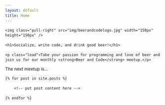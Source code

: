 ```yaml
---
layout: default
title: Home
---
```


<div class="jumbotron">

    <img class="pull-right" src="img/beerandcodelogo.jpg" width="150px"
    height="150px" />

    <h1>Socialize, write code, and drink good beer!</h1>

    <p class="lead">Take your passion for programming and love of beer and
    join us for our monthly <strong>Beer and Code</strong> meetup.</p>

</div>

<div>

The next meetup is...

</div>

<div id="posts">

    {% for post in site.posts %}

        <!-- put post content here -->

    {% endfor %}

</div>
